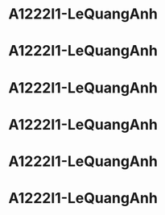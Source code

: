 # A1222I1-LeQuangAnh
# A1222I1-LeQuangAnh
# A1222I1-LeQuangAnh
# A1222I1-LeQuangAnh
# A1222I1-LeQuangAnh
# A1222I1-LeQuangAnh

